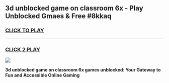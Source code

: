 
## 3d unblocked game on classroom 6x - Play Unblocked Gmaes & Free #8kkaq
<h3>
<a href="https://news.freeplayer.one?title=3d_unblocked_game_on_classroom_6x&ref=26F">CLICK TO PLAY</a></h3>
<hr>

<h3>
<a href="https://news.freeplayer.one?title=3d_unblocked_game_on_classroom_6x&ref=26F">CLICK 2 PLAY</a>
  
</h3>

<a href="https://news.freeplayer.one?title=3d_unblocked_game_on_classroom_6x&ref=26F/"><img src="https://clearcache.store/games.png"></a>


**3d unblocked game on classroom 6x games unblocked: Your Gateway to Fun and Accessible Online Gaming**
